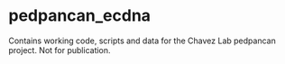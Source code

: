 # pedpancan_ecdna

Contains working code, scripts and data for the Chavez Lab pedpancan project. Not for publication.
